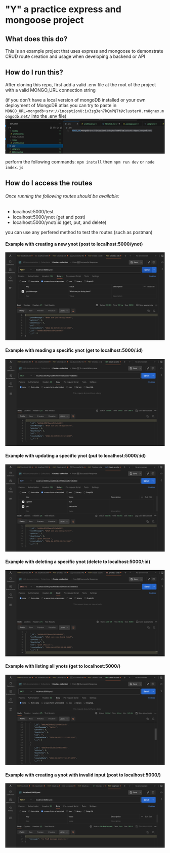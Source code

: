 # "Y" a practice express and mongoose project
## What does this do?
This is an example project that uses express and mongoose to demonstrate CRUD route creation and usage when developing a backend or API

## How do I run this? 
After cloning this repo, first add a valid .env file at the root of the project with a valid MONGO_URL connection string 

(if you don't have a local version of mongoDB installed or your own deployment of MongoDB atlas you can try to paste in `MONGO_URL=mongodb+srv://inceptionU:iv3zg3en7kQmPQTt@cluster0.rn8gnex.mongodb.net/` into the .env file)![alt text](img/dotenvimage.png)

 perform the following commands:
`npm install` then
`npm run dev` or `node index.js`

## How do I access the routes
######  Once running the following routes should be available:
- localhost:5000/test
- localhost:5000/ynot (get and post)
- localhost:5000/ynot/:id (get, put, and delete)

you can use any perfered method to test the routes (such as postman)

#### Example with creating a new ynot (post to localhost:5000/ynot)
![alt text](img/createYnot.png)

#### Example with reading a specific ynot (get to localhost:5000/:id)
![alt text](img/readYnot.png)

#### Example with updating a specific ynot (put to localhost:5000/:id)
![alt text](img/updateYnot.png)

#### Example with deleting a specific ynot (delete to localhost:5000/:id)
![alt text](img/deleteYnot.png)

#### Example with listing all ynots (get to localhost:5000/)
![alt text](img/listYnots.png)

#### Example with creating a ynot with invalid input (post to localhost:5000/)
![alt text](img/badCreateYnot.png)